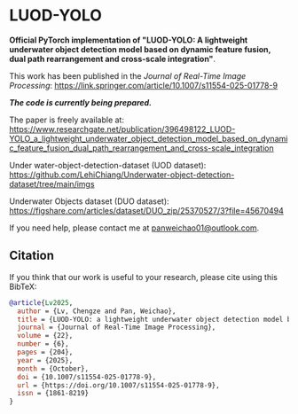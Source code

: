 # LUOD-YOLO
**Official PyTorch implementation of "LUOD-YOLO: A lightweight underwater object detection model based on dynamic feature fusion, dual path rearrangement and cross-scale integration"**.

This work has been published in the _Journal of Real-Time Image Processing_: https://link.springer.com/article/10.1007/s11554-025-01778-9

_**The code is currently being prepared.**_

The paper is freely available at: https://www.researchgate.net/publication/396498122_LUOD-YOLO_a_lightweight_underwater_object_detection_model_based_on_dynamic_feature_fusion_dual_path_rearrangement_and_cross-scale_integration

Under water-object-detection-dataset (UOD dataset): https://github.com/LehiChiang/Underwater-object-detection-dataset/tree/main/imgs

Underwater Objects dataset (DUO dataset): https://figshare.com/articles/dataset/DUO_zip/25370527/3?file=45670494

If you need help, please contact me at panweichao01@outlook.com.

## Citation
If you think that our work is useful to your research, please cite using this BibTeX:

```bibtex
@article{Lv2025,
  author = {Lv, Chengze and Pan, Weichao},
  title = {LUOD-YOLO: a lightweight underwater object detection model based on dynamic feature fusion, dual path rearrangement and cross-scale integration},
  journal = {Journal of Real-Time Image Processing},
  volume = {22},
  number = {6},
  pages = {204},
  year = {2025},
  month = {October},
  doi = {10.1007/s11554-025-01778-9},
  url = {https://doi.org/10.1007/s11554-025-01778-9},
  issn = {1861-8219}
}


```
